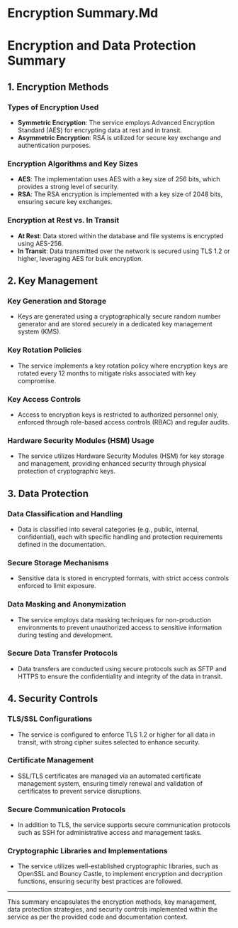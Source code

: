 # Encryption Summary.Md

# Encryption and Data Protection Summary

## 1. Encryption Methods

### Types of Encryption Used
- **Symmetric Encryption**: The service employs Advanced Encryption Standard (AES) for encrypting data at rest and in transit.
- **Asymmetric Encryption**: RSA is utilized for secure key exchange and authentication purposes.

### Encryption Algorithms and Key Sizes
- **AES**: The implementation uses AES with a key size of 256 bits, which provides a strong level of security.
- **RSA**: The RSA encryption is implemented with a key size of 2048 bits, ensuring secure key exchanges.

### Encryption at Rest vs. In Transit
- **At Rest**: Data stored within the database and file systems is encrypted using AES-256.
- **In Transit**: Data transmitted over the network is secured using TLS 1.2 or higher, leveraging AES for bulk encryption.

## 2. Key Management

### Key Generation and Storage
- Keys are generated using a cryptographically secure random number generator and are stored securely in a dedicated key management system (KMS).

### Key Rotation Policies
- The service implements a key rotation policy where encryption keys are rotated every 12 months to mitigate risks associated with key compromise.

### Key Access Controls
- Access to encryption keys is restricted to authorized personnel only, enforced through role-based access controls (RBAC) and regular audits.

### Hardware Security Modules (HSM) Usage
- The service utilizes Hardware Security Modules (HSM) for key storage and management, providing enhanced security through physical protection of cryptographic keys.

## 3. Data Protection

### Data Classification and Handling
- Data is classified into several categories (e.g., public, internal, confidential), each with specific handling and protection requirements defined in the documentation.

### Secure Storage Mechanisms
- Sensitive data is stored in encrypted formats, with strict access controls enforced to limit exposure.

### Data Masking and Anonymization
- The service employs data masking techniques for non-production environments to prevent unauthorized access to sensitive information during testing and development.

### Secure Data Transfer Protocols
- Data transfers are conducted using secure protocols such as SFTP and HTTPS to ensure the confidentiality and integrity of the data in transit.

## 4. Security Controls

### TLS/SSL Configurations
- The service is configured to enforce TLS 1.2 or higher for all data in transit, with strong cipher suites selected to enhance security.

### Certificate Management
- SSL/TLS certificates are managed via an automated certificate management system, ensuring timely renewal and validation of certificates to prevent service disruptions.

### Secure Communication Protocols
- In addition to TLS, the service supports secure communication protocols such as SSH for administrative access and management tasks.

### Cryptographic Libraries and Implementations
- The service utilizes well-established cryptographic libraries, such as OpenSSL and Bouncy Castle, to implement encryption and decryption functions, ensuring security best practices are followed. 

---

This summary encapsulates the encryption methods, key management, data protection strategies, and security controls implemented within the service as per the provided code and documentation context.